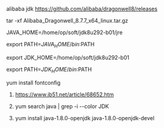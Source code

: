 
alibaba jdk
https://github.com/alibaba/dragonwell8/releases

tar -xf Alibaba_Dragonwell_8.7.7_x64_linux.tar.gz

JAVA_HOME=/home/op/soft/jdk8u292-b01/jre

export PATH=${JAVA_HOME}/bin:$PATH

export JDK_HOME=/home/op/soft/jdk8u292-b01

export PATH=$JDK_HOME/bin:$PATH


yum install fontconfig




1. https://www.jb51.net/article/68652.htm

2. yum search java | grep -i --color JDK

3. yum install java-1.8.0-openjdk java-1.8.0-openjdk-devel


